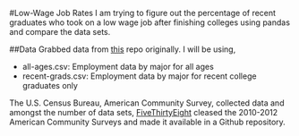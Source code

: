 #Low-Wage Job Rates
I am trying to figure out the percentage of recent graduates who took on a low wage job after finishing colleges using pandas and compare the data sets.

##Data
Grabbed data from [this](https://github.com/fivethirtyeight/data/tree/master/college-majors) repo originally.
I will be using,
- all-ages.csv: Employment data by major for all ages
- recent-grads.csv: Employment data by major for recent college graduates only

The U.S. Census Bureau, American Community Survey, collected data and amongst the number of data sets, [FiveThirtyEight](https://github.com/fivethirtyeight) cleased the 2010-2012 American Community Surveys and made it available in a Github repository.
